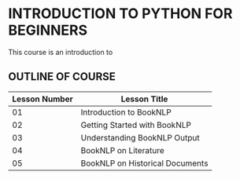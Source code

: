 # INTRODUCTION TO PYTHON FOR BEGINNERS
This course is an introduction to 

## OUTLINE OF COURSE


| Lesson Number      | Lesson Title |
| ----------- | ----------- |
|01 |Introduction to BookNLP|
|02 |Getting Started with BookNLP |
|03 |Understanding BookNLP Output |
|04 |BookNLP on Literature |
|05 |BookNLP on Historical Documents|